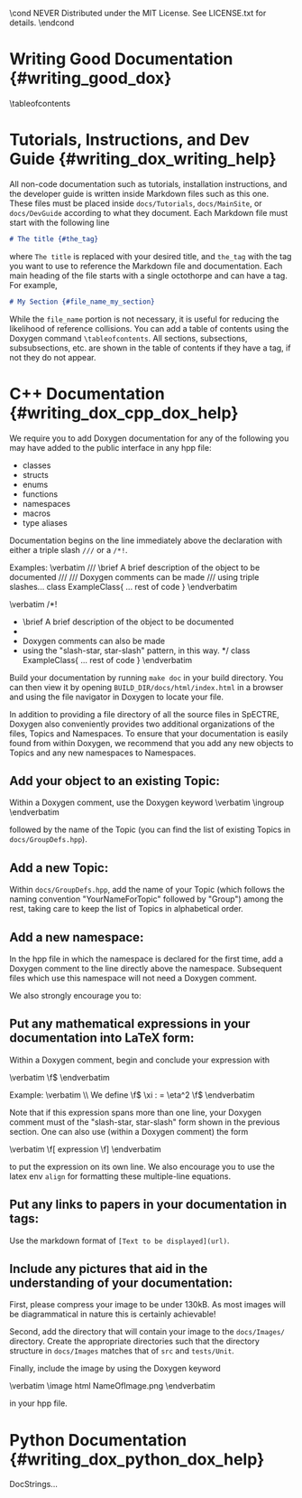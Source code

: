 \cond NEVER
Distributed under the MIT License.
See LICENSE.txt for details.
\endcond
# Writing Good Documentation {#writing_good_dox}

\tableofcontents

# Tutorials, Instructions, and Dev Guide {#writing_dox_writing_help}

All non-code documentation such as tutorials, installation instructions, and
the developer guide is written inside Markdown files such as this one. These
files must be placed inside `docs/Tutorials`, `docs/MainSite`, or
`docs/DevGuide` according to what they document. Each Markdown file must start
with the following line

``` markdown
# The title {#the_tag}
```

where `The title` is replaced with your desired title, and `the_tag` with the
tag you want to use to reference the Markdown file and documentation. Each
main heading of the file starts with a single octothorpe
and can have a tag. For example,

``` markdown
# My Section {#file_name_my_section}
```

While the `file_name` portion is not necessary, it is useful for reducing the
likelihood of reference collisions. You can add a table of contents using the
Doxygen command <code>\\tableofcontents</code>. All sections, subsections,
subsubsections, etc. are shown in the table of contents if they have a tag,
if not they do not appear.

# C++ Documentation {#writing_dox_cpp_dox_help}

We require you to add Doxygen documentation for any of the following
you may have added to the public interface in any hpp file:

+ classes
+ structs
+ enums
+ functions
+ namespaces
+ macros
+ type aliases

Documentation begins on the line immediately above the declaration with
either a triple slash `///` or a `/*!`.

Examples:
\verbatim
/// \brief A brief description of the object to be documented
///
/// Doxygen comments can be made
/// using triple slashes...
class ExampleClass{
  ... rest of code
}
\endverbatim

\verbatim
/*!
 * \brief A brief description of the object to be documented
 *
 * Doxygen comments can also be made
 * using the "slash-star, star-slash" pattern, in this way.
 */
class ExampleClass{
  ... rest of code
}
\endverbatim

Build your documentation by running `make doc` in your build directory.
You can then view it by opening `BUILD_DIR/docs/html/index.html` in a
browser and using the file navigator in Doxygen to locate your file.

In addition to providing a file directory of all the source files in SpECTRE,
Doxygen also conveniently provides two additional organizations of the files,
Topics and Namespaces. To ensure that your documentation is easily found from
within Doxygen, we recommend that you add any new objects to Topics and any
new namespaces to Namespaces.

## Add your object to an existing Topic:

Within a Doxygen comment, use the Doxygen keyword
\verbatim
\ingroup
\endverbatim

followed by the name of the Topic (you can find the list of existing Topics in
`docs/GroupDefs.hpp`).

## Add a new Topic:

Within `docs/GroupDefs.hpp`, add the name of your Topic (which follows the
naming convention "YourNameForTopic" followed by "Group") among the rest,
taking care to keep the list of Topics in alphabetical order.

## Add a new namespace:

In the hpp file in which the namespace is declared for the first time,
add a Doxygen comment to the line directly above the namespace. Subsequent
files which use this namespace will not need a Doxygen comment.

We also strongly encourage you to:

## Put any mathematical expressions in your documentation into LaTeX form:

Within a Doxygen comment, begin and conclude your expression with

\verbatim
\f$
\endverbatim

Example:
\verbatim
\\\ We define \f$ \xi : = \eta^2 \f$
\endverbatim

Note that if this expression spans more than one line,
your Doxygen comment must of the "slash-star, star-slash" form shown in the
previous section. One can also use (within a Doxygen comment) the form

\verbatim
\f[ expression \f]
\endverbatim

to put the expression on its own line. We also encourage you to use the latex
env `align` for formatting these multiple-line equations.

## Put any links to papers in your documentation in tags:

Use the markdown format of `[Text to be displayed](url)`.

## Include any pictures that aid in the understanding of your documentation:

First, please compress your image to be under 130kB. As most images will be
diagrammatical in nature this is certainly achievable!

Second, add the directory that will contain your image to the `docs/Images/`
directory. Create the appropriate directories such that the directory structure
in `docs/Images` matches that of `src` and `tests/Unit`.

Finally, include the image by using the Doxygen keyword

\verbatim
\image html NameOfImage.png
\endverbatim

in your hpp file.

# Python Documentation {#writing_dox_python_dox_help}

DocStrings...
